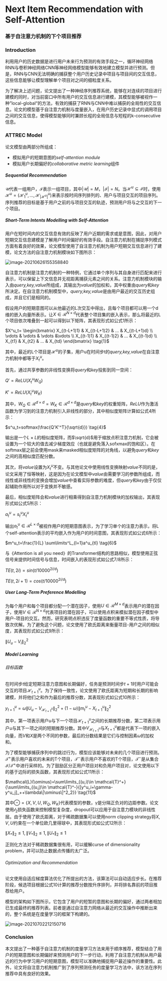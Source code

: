 # Next Item Recommendation with Self-Attention

### 基于自注意力机制的下个项目推荐

### Introduction

利用用户的历史数据是进行用户未来行为预测的有效手段之一，循环神经网络RNN与卷积神经网络CNN等神经网络模型能够有效地建立模型并进行预测。但是，RNN与CNN无法明确的捕获整个用户历史记录中项目与项目间的交互信息，这些信息能够让模型理解单个项目对之间的细粒度关系。

为了解决上述问题，论文提出了一种神经序列推荐系统，能够在对连续的项目进行建模的同时，对当前窗口中所有用户的交互信息进行建模，其模型能够被视作一种”local-global“的方法，有效的捕获了RNN与CNN中难以捕获的全局性的交互信息。论文的模型基于自注意力机制与度量嵌入，在用户历史记录中显式的调用项目之间的交互信息，使得模型能够同时兼顾长程的全局信息与短程的k-consecutive信息。

### ATTREC Model

论文模型由两部分所组成：

- 模拟用户的短期意图的*self-attention module*
- 模拟用户长期偏好的*collaborative metric learning*组件

##### Sequential Recommendation

$\mathcal{U}$代表一组用户，$\mathcal{I}$表示一组项目，其中$|\mathcal{U}|=M$，$|\mathcal{I}|=N$。当$\mathcal{H}^u \subseteq \mathcal{I}$时，使用$\mathcal{H}^u=(\mathcal{H}^u_1,...,\mathcal{H}^u_{|\mathcal{H}^u|})$来表示按时间序列排列的、用户与项目交互的项目序列。序列推荐的目标是基于用户之前的与项目交互的轨迹，预测用户将与之交互的下一个项目。

##### Short-Term Intents Modelling with Self-Attention

用户在短时间内的交互信息有效的反映了用户近期的需求或是意图，因此，对用户短期交互信息建模是了解用户时间偏好的有效手段。自注意力机制在捕捉序列模式方面有着良好的效果，论文模型使用了自注意力机制为用户短期交互信息进行了建模，论文方法的自注意力机制模块如下图所示：

![image-20210626155358840](https://raw.githubusercontent.com/Zjly/Image-hosting/master/image-20210626155358840.png)

自注意力机制是注意力机制的一种特例，它通过单个序列与其自身进行匹配来进行表示，可以保留上下文信息并无视距离捕获元素之间的关系。注意力机制模块的输入由*query,key,value*所组成，其输出为*value*的加权和，其中权重由*query*和*key*所决定。在自注意力机制模型中，*query,key,value*是由用户最近的交互历史组成，并且它们是相同的。

假设用户的短期意图可以从他最近的L次交互中得出，且每个项目都可以用一个d维的嵌入向量所表示。让$X \in \mathcal{R}^{N\times d}$代表整个项目集的嵌入表示，那么将最近的L个项目依次堆叠到一起可以得到以下矩阵，其表现形式如公式1所示：

$X^u_t= \begin{bmatrix} X_{(t-L+1)1} & X_{(t-L+1)2} & ... & X_{(t-L+1)d} \\ \vdots & \vdots & \vdots &\vdots \\ X_{(t-1)1} & X_{(t-1)2} & ... & X_{(t-1)d} \\ X_{t1} & X_{t2} & ... & X_{td} \end{bmatrix} \tag{1}$

其中，最近的L个项目是$\mathcal{H}^u$的子集，用户u在时间步t的*query,key,value*在自注意力机制中都等于$X^u_t$。

首先，通过共享参数的非线性变换将*query*和*key*投影到同一空间：

$Q'=ReLU(X^u_tW_Q) \tag{2}$

$K'=ReLU(X^u_tW_K) \tag{3}$

其中，$W_Q \in \mathcal{R}^{d \times d} = W_K \in \mathcal{R}^{d \times d}$是*query*和*key*的权重矩阵，*ReLU*作为激活函数为学习到的注意力机制引入非线性的部分，其中相似度矩阵计算如公式4所示：

$s^u_t=softmax(\frac{Q'K'^T}{\sqrt{d}}) \tag{4}$

输出是一个$L \times L$的相似度矩阵，而$\sqrt{d}$用于缩放点积注意力机制，它会被设置为一个较大的值去减少梯度效应（也就是避免落入sofxmax的饱和区）。在softmax层之前会使用mask来masked相似度矩阵的对角线，以避免*query*和*key*之间的高相似度匹配分数。

其次，将*value*设置为$X^u_t$不变。与其他论文中使用线性变换映射*value*不同的是，论文采用了恒等映射，这是因为在论文模型中*value*由需要学习的参数所组成，而线性或非线性的变换会增加*value*中查看实际参数的难度，但*query*和*key*由于仅仅起辅助作用所以对于变换并不敏感。

最后，相似度矩阵会和*value*进行相乘得到自注意力机制模块的加权输出，其表现形式如公式5所示：

$a^u_t=s^u_tX^u_t \tag{5}$

输出$a^u_t \in \mathcal{R}^{L\times d}$被视作用户的短期意图表示，为了学习单个的注意力表示，将L个self-attention表示的平均嵌入作为用户的时间意图，其表现形式如公式6所示：

$m^u_t=\frac{1}{L} \sum\limits^L_{l=1}a^u_{tl} \tag{6}$

与《Attention is all you need》的Transformer结构的思路相似，模型使用正弦信号来提供时间信号与信息，时间嵌入的表现形式如公式7/8所示：

$TE(t,2i)=sin(t/10000^{2i/d}) \tag{7}$

$TE(t,2i+1)=cos(t/10000^{2i/d}) \tag{8}$

##### User Long-Term Preference Modelling

为每个用户和每个项目都分配一个潜在因子，使用$U \in \mathcal{R}^{M \times d}$表示用户的潜在因子，使用$V \in \mathcal{R}^{N \times d}$代表项目的潜在因子，可以使用点积来模拟潜在因子模型中用户-项目的交互。然而，研究表明点积违反了度量函数的重要不等式性质，将导致次优解。为了避免这个问题，论文使用了欧氏距离来衡量项目-用户之间的相似度，其表现形式如公式9所示：

$\left \| U_u-V_i \right \|^2_2 \tag{9}$

##### Model Learning

###### 目标函数

在时间步$t$给定短期注意力意图和长期偏好，任务是预测时间步$t+1$时用户可能会交互的项目$\mathcal{H}^u_{t+1}$。为了保持一致性，论文使用了欧氏距离为短期和长期的影响建模，并将他们之和作为最后的推荐分数，其表现形式如公式10所示：

$y^u_{t+1}=\omega \left \| {U_u-V_{\mathcal{H}^u_{t+1}}} \right \|^2_2 + (1-\omega)\left \|m^u_t-X^u_{t+1}\right \|^2_2 \tag{10}$

其中，第一项表示用户$u$与下一个项目$\mathcal{H}^u_{t+1}$之间的长期推荐分数，第二项表示用户$u$与其下一项之间的短期推荐分数。其中$V_{\mathcal{H}^u_{t+1}}$与$X^u_{t+1}$都是代表下一项的嵌入向量，而$V$和$X$是两个不同的参数，最后的分数结果是它们与控制因素$\omega$的加权和。

为了模型能够捕获序列中的跳过行为，模型应该能够对未来的几个项目进行预测。$\mathcal{T}^+$表示用户喜欢的未来的T个项目，$\mathcal{T}^-$表示用户不喜欢的T个项目，$\mathcal{T}^-$是从集合$\mathcal{I}/\mathcal{T}^+$中进行采样的。为了鼓励区分正用户项目对和负用户项目对，论文使用以下的基于边际的损失函数，其表现形式如公式11所示：

$\mathcal{L}(\ominus)=\sum\limits_{(u,i)\in \mathcal{T}^+}{\sum\limits_{(u,j)\in \mathcal{T}^-}{[y^u_i+\gamma-y^u_j]_++\lambda\|\ominus\|^2_2}} \tag{11}$

其中$\ominus=\{X,V,U,W_Q,W_K\}$代表模型的参数，$\gamma$是分隔正负对的边距参数。论文使用$\mathcal{l}_2$损失函数来控制模型复杂度，dropout可以应用于自注意力模块的非线性层。由于使用了欧氏距离，对于稀疏数据集可以使用norm clipping strategy将$X,V,U$约束在一个单位欧几里得球中，其表现形式如公式12所示：

$\left\|X_*\right\|_2\leqslant1,\left\|V_*\right\|_2\leqslant1,\left\|U_*\right\|_2\leqslant1 \tag{12}$

正则化方法对于稀疏数据集很有用，可以缓解curse of dimensionality problem，并可以防止数据点传播的太广泛。

###### Optimization and Recommendation

论文使用自适应梯度算法优化了所提出的方法，该算法可以自动适应步长。在推荐阶段，候选项目根据公式10计算的推荐分数按升序排列，并将排名靠前的项目推荐给用户。

模型的架构如下图所示，它包含了用户的短暂的意图和长期的偏好，通过两者相加已生成最终的推荐列表。前者是通过自注意力网络从最近的交互操作中推断出来的，整个系统是在度量学习的框架下构建的。

![image-20210702212150716](https://raw.githubusercontent.com/Zjly/Image-hosting/master/image-20210702212150716.png)

### Conclusion

本文提出了一种基于自注意力机制的度量学习方法来用于顺序推荐，模型结合了用户的短期意图和长期偏好来预测用户的下一步行动，利用了自注意力机制从用户最近的行为中学习用户的短期意图，模型可以准确地捕捉用户最近操作的重要性。此外，论文将自注意力机制推广到了序列预测任务的度量学习方法中，该方法在序列推荐中具有良好的效果。
